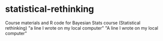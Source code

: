 # statistical-rethinking
Course materials and R code for Bayesian Stats course (Statistical rethinking)
"a line I wrote on my local computer" 
"A line I wrote on my local computer" 
